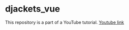 # djackets_vue

This repository is a part of a YouTube tutorial.
[Youtube link](https://www.youtube.com/watch?v=Yg5zkd9nm6w)
